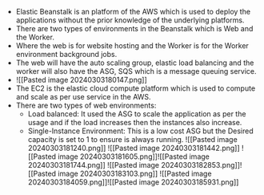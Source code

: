 * Elastic Beanstalk is an platform of the AWS which is used to deploy the applications without the prior knowledge of the underlying platforms.
* There are two types of environments in the Beanstalk which is Web and the Worker.
* Where the web is for website hosting and the Worker is for the Worker environment background jobs. 
* The web will have the auto scaling group, elastic load balancing and the worker will also have the ASG, SQS which is a message queuing service.
* ![[Pasted image 20240303180147.png]]
* The EC2 is the elastic cloud compute platform which is used to compute and scale as per use service in the AWS.
* There are two types of web environments:
	* Load balanced: It used the ASG to scale the application as per the usage and if the load increases then the instances also increase.
	* Single-Instance Environment: This is a low cost ASG but the Desired capacity is set to 1 to ensure is always running.
 ![[Pasted image 20240303181240.png]]
![[Pasted image 20240303181442.png]]
![[Pasted image 20240303181605.png]]![[Pasted image 20240303181744.png]]
![[Pasted image 20240303182853.png]]![[Pasted image 20240303183103.png]]
![[Pasted image 20240303184059.png]]![[Pasted image 20240303185931.png]]
